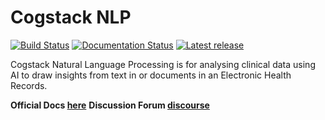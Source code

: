 # Cogstack NLP

[![Build Status](https://github.com/CogStack/cogstack-nlp/actions/workflows/medcat-v2-main.yml/badge.svg?branch=main)](https://github.com/CogStack/MedCAT2/actions/workflows/main.yml?query=branch%3main)
[![Documentation Status](https://readthedocs.org/projects/medcat2/badge/?version=latest)](https://medcat2.readthedocs.io/en/latest/?badge=latest)
[![Latest release](https://img.shields.io/github/v/release/CogStack/MedCAT2)](https://github.com/CogStack/MedCAT2/releases/latest)

Cogstack Natural Language Processing is for analysing clinical data using AI to draw insights from text in or documents in an Electronic Health Records.


**Official Docs [here](https://medcat2.readthedocs.io/en/latest/)**
**Discussion Forum [discourse](https://discourse.cogstack.org/)**

